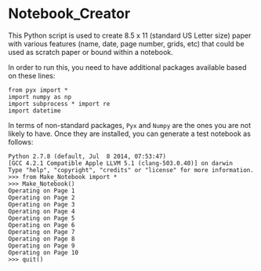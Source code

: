 Notebook_Creator
================

This Python script is used to create 8.5 x 11 (standard US Letter size) paper
with various features (name, date, page number, grids, etc) that could be used
as scratch paper or bound within a notebook.

In order to run this, you need to have additional packages available based on these lines:

```
from pyx import *
import numpy as np
import subprocess * import re
import datetime
```

In terms of non-standard packages, ```Pyx``` and ```Numpy``` are the ones you are not likely to have. Once they are installed, you can generate a test notebook as follows:

```
Python 2.7.8 (default, Jul  8 2014, 07:53:47) 
[GCC 4.2.1 Compatible Apple LLVM 5.1 (clang-503.0.40)] on darwin
Type "help", "copyright", "credits" or "license" for more information.
>>> from Make_Notebook import *
>>> Make_Notebook()
Operating on Page 1
Operating on Page 2
Operating on Page 3
Operating on Page 4
Operating on Page 5
Operating on Page 6
Operating on Page 7
Operating on Page 8
Operating on Page 9
Operating on Page 10
>>> quit() 
```
